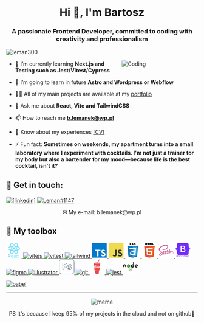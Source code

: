 <h1 align="center">Hi 👋, I'm Bartosz</h1>
<h3 align="center">A passionate Frontend Developer, committed to coding with creativity and professionalism</h3>
<p align="left"> <img src="https://komarev.com/ghpvc/?username=leman300&label=Profile%20views&color=0e75b6&style=flat" alt="leman300" /> </p>

<img align="right" alt="Coding" width="200" src="https://media.tenor.com/DimzPZMypFcAAAAM/laptop.gif">

- 🌱 I’m currently learning **Next.js and Testing such as Jest/Vitest/Cypress**
  
- 🚀 I’m going to learn in future **Astro and Wordpress or Webflow**

- 👨‍💻 All of my main projects are available at my <a target="__blank" href="https://leman300.github.io/portfolio/">portfolio</a>

- 💬 Ask me about **React, Vite and TailwindCSS**

- 📫 How to reach me **b.lemanek@wp.pl**

- 📄 Know about my experiences [[CV]](https://github.com/Leman300/portfolio/blob/gh-pages/assets/CV_EN-4ad30840.pdf)

- ⚡ Fun fact: **Sometimes on weekends, my apartment turns into a small laboratory where I experiment with cocktails. I'm not just a trainer for my body but also a bartender for my mood—because life is the best cocktail, isn't it?**

<h2 align="left">🤝 Get in touch:</h2>
<p align="left">
<a href="https://www.linkedin.com/in/bartosz-lemanek/" target="blank"><img align="center" src="https://raw.githubusercontent.com/rahuldkjain/github-profile-readme-generator/master/src/images/icons/Social/linked-in-alt.svg" alt="[linkedin]" height="30" width="40" /></a>
<a href="https://discord.gg/leman1147" target="blank"><img align="center" src="https://raw.githubusercontent.com/rahuldkjain/github-profile-readme-generator/master/src/images/icons/Social/discord.svg" alt="Leman#1147" height="30" width="40" /></a>
<p align="center">✉ My e-mail: b.lemanek@wp.pl</p>
</p>

<h2 align="left">🧰 My toolbox</h2>
<a href="https://reactjs.org/" target="_blank" rel="noreferrer"> <img src="https://raw.githubusercontent.com/devicons/devicon/master/icons/react/react-original-wordmark.svg" alt="react" width="40" height="40"/> </a> 
<a href="https://vitejs.dev" target="_blank" rel="noreferrer"> <img src="https://cdn.worldvectorlogo.com/logos/vitejs.svg" alt="vitejs" width="40" height="40"/> </a>
<a href="https://vitest.dev" target="_blank" rel="noreferrer"> <img src="https://vitest.dev/logo-shadow.svg" alt="vitest" width="40" height="40"/> </a>
<a href="https://tailwindcss.com/" target="_blank" rel="noreferrer"> <img src="https://www.vectorlogo.zone/logos/tailwindcss/tailwindcss-icon.svg" alt="tailwind" width="40" height="40"/> </a> 
<a href="https://www.typescriptlang.org/" target="_blank" rel="noreferrer"> <img src="https://raw.githubusercontent.com/devicons/devicon/master/icons/typescript/typescript-original.svg" alt="typescript" width="40" height="40"/> </a>
<a href="https://developer.mozilla.org/en-US/docs/Web/JavaScript" target="_blank" rel="noreferrer"> <img src="https://raw.githubusercontent.com/devicons/devicon/master/icons/javascript/javascript-original.svg" alt="javascript" width="40" height="40"/> </a> 
<a href="https://www.w3schools.com/css/" target="_blank" rel="noreferrer"> <img src="https://raw.githubusercontent.com/devicons/devicon/master/icons/css3/css3-original-wordmark.svg" alt="css3" width="40" height="40"/> </a> 
<a href="https://www.w3.org/html/" target="_blank" rel="noreferrer"> <img src="https://raw.githubusercontent.com/devicons/devicon/master/icons/html5/html5-original-wordmark.svg" alt="html5" width="40" height="40"/> </a> 
<a href="https://sass-lang.com" target="_blank" rel="noreferrer"> <img src="https://raw.githubusercontent.com/devicons/devicon/master/icons/sass/sass-original.svg" alt="sass" width="40" height="40"/> </a> 
<a href="https://getbootstrap.com" target="_blank" rel="noreferrer"> <img src="https://raw.githubusercontent.com/devicons/devicon/master/icons/bootstrap/bootstrap-plain-wordmark.svg" alt="bootstrap" width="40" height="40"/> </a> 
<a href="https://www.figma.com/" target="_blank" rel="noreferrer"> <img src="https://www.vectorlogo.zone/logos/figma/figma-icon.svg" alt="figma" width="40" height="40"/> </a> 
<a href="https://www.adobe.com/in/products/illustrator.html" target="_blank" rel="noreferrer"> <img src="https://www.vectorlogo.zone/logos/adobe_illustrator/adobe_illustrator-icon.svg" alt="illustrator" width="40" height="40"/> </a> 
<a href="https://www.photoshop.com/en" target="_blank" rel="noreferrer"> <img src="https://raw.githubusercontent.com/devicons/devicon/master/icons/photoshop/photoshop-line.svg" alt="photoshop" width="40" height="40"/> </a> 
<a href="https://git-scm.com/" target="_blank" rel="noreferrer"> <img src="https://www.vectorlogo.zone/logos/git-scm/git-scm-icon.svg" alt="git" width="40" height="40"/> </a> 
<a href="https://gulpjs.com" target="_blank" rel="noreferrer"> <img src="https://raw.githubusercontent.com/devicons/devicon/master/icons/gulp/gulp-plain.svg" alt="gulp" width="40" height="40"/> </a> 
<a href="https://jestjs.io" target="_blank" rel="noreferrer"> <img src="https://www.vectorlogo.zone/logos/jestjsio/jestjsio-icon.svg" alt="jest" width="40" height="40"/> </a>
<a href="https://nodejs.org" target="_blank" rel="noreferrer"> <img src="https://raw.githubusercontent.com/devicons/devicon/master/icons/nodejs/nodejs-original-wordmark.svg" alt="nodejs" width="40" height="40"/> </a>
<p align="left"> <a href="https://babeljs.io/" target="_blank" rel="noreferrer"> <img src="https://www.vectorlogo.zone/logos/babeljs/babeljs-icon.svg" alt="babel" width="40" height="40"/> </a> 
 </p>
<hr>
<p align="center"><img src="https://img.devrant.com/devrant/rant/r_957017_r4A2p.jpg" alt="meme" align="center"></p>
<p align="center">PS It's because I keep 95% of my projects in the cloud and not on github🤠</p>
